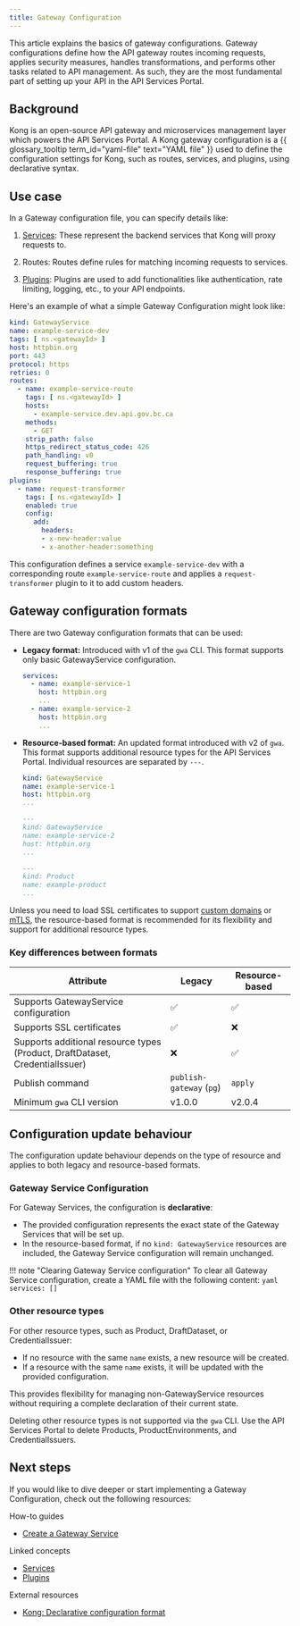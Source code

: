 ```yaml
---
title: Gateway Configuration
---
```


This article explains the basics of gateway configurations. Gateway
configurations define how the API gateway routes incoming requests, applies
security measures, handles transformations, and performs other tasks related to
API management. As such, they are the most fundamental part of setting up your
API in the API Services Portal.

## Background

Kong is an open-source API gateway and microservices management layer which
powers the API Services Portal. A Kong gateway configuration is a
{{ glossary_tooltip term_id="yaml-file" text="YAML file" }} used to define the
configuration settings for Kong, such as routes, services, and plugins, using
declarative syntax.

## Use case

In a Gateway configuration file, you can specify details like:

1. [Services](/concepts/services.md): These represent the backend services that
Kong will proxy requests to.

2. Routes: Routes define rules for matching incoming requests to services.

3. [Plugins](/concepts/plugins.md): Plugins are used to add functionalities like
authentication, rate limiting, logging, etc., to your API endpoints.

Here's an example of what a simple Gateway Configuration might look like:

```yaml
kind: GatewayService
name: example-service-dev
tags: [ ns.<gatewayId> ]
host: httpbin.org
port: 443
protocol: https
retries: 0
routes:
  - name: example-service-route
    tags: [ ns.<gatewayId> ]
    hosts:
      - example-service.dev.api.gov.bc.ca
    methods:
      - GET
    strip_path: false
    https_redirect_status_code: 426
    path_handling: v0
    request_buffering: true
    response_buffering: true
plugins:
  - name: request-transformer
    tags: [ ns.<gatewayId> ]
    enabled: true
    config:
      add:
        headers:
        - x-new-header:value
        - x-another-header:something
```

This configuration defines a service `example-service-dev` with a corresponding
route `example-service-route` and applies a `request-transformer` plugin to it
to add custom headers.

## Gateway configuration formats

There are two Gateway configuration formats that can be used:

- **Legacy format:** Introduced with v1 of the `gwa` CLI. This format supports
  only basic GatewayService configuration.

  ```yaml
  services:
    - name: example-service-1
      host: httpbin.org
      ...
    - name: example-service-2
      host: httpbin.org
      ...
  ```

- **Resource-based format:** An updated format introduced with v2 of `gwa`. This
  format supports additional resource types for the API Services Portal.
  Individual resources are separated by `---`.

  ```yaml
  kind: GatewayService
  name: example-service-1
  host: httpbin.org
  ...

  ---
  kind: GatewayService
  name: example-service-2
  host: httpbin.org
  ...

  ---
  kind: Product
  name: example-product
  ...
  ```

Unless you need to load SSL certificates to support [custom
domains](/how-to/custom-domain) or
[mTLS](/how-to/upstream-services.md#verify-upstream-services-with-mtls), the
resource-based format is recommended for its flexibility and support for
additional resource types.

### Key differences between formats
| Attribute                                                                       | Legacy                   | Resource-based |
|------------------------------------------------------------------------------|--------------------------|----------------|
| Supports GatewayService configuration                                        | ✅                        | ✅              |
| Supports SSL certificates                                                    | ✅                        | ❌              |
| Supports additional resource types (Product, DraftDataset, CredentialIssuer) | ❌                        | ✅              |
| Publish command                                                              | `publish-gateway` (`pg`) | `apply`        |
| Minimum `gwa` CLI version                                                    | v1.0.0                      | v2.0.4             |

## Configuration update behaviour

The configuration update behaviour depends on the type of resource and applies
to both legacy and resource-based formats.

### Gateway Service Configuration

For Gateway Services, the configuration is **declarative**:
- The provided configuration represents the exact state of the Gateway Services
  that will be set up.
- In the resource-based format, if no `kind: GatewayService` resources are
  included, the Gateway Service configuration will remain unchanged.

!!! note "Clearing Gateway Service configuration"
    To clear all Gateway Service configuration, create a YAML file with the following content:
    ```yaml
    services: []
    ```
 
### Other resource types

For other resource types, such as Product, DraftDataset, or CredentialIssuer:

- If no resource with the same `name` exists, a new resource will be created. 
- If a resource with the same `name` exists, it will be updated with the provided configuration.

This provides flexibility for managing non-GatewayService resources without
requiring a complete declaration of their current state.

Deleting other resource types is not supported via the `gwa` CLI. 
Use the API Services Portal to delete Products, ProductEnvironments, and CredentialIssuers.

## Next steps

If you would like to dive deeper or start implementing a Gateway Configuration,
check out the following resources:

How-to guides

- [Create a Gateway Service](/how-to/create-gateway-service.md)

Linked concepts

- [Services](/concepts/services.md)
- [Plugins](/concepts/plugins.md)

External resources

- [Kong: Declarative configuration format](https://docs.konghq.com/gateway/latest/production/deployment-topologies/db-less-and-declarative-config/#declarative-configuration-format)
